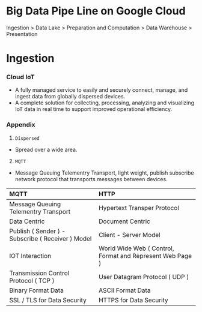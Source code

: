 # Big Data Pipe Line on Google Cloud

Ingestion > Data Lake > Preparation and Computation > Data Warehouse > Presentation

# Ingestion

### Cloud IoT
- A fully managed service to easily and securely connect, manage, and ingest data from globally dispersed devices.
- A complete solution for collecting, processing, analyzing and visualizing IoT data in real time to support improved operational efficiency.


### Appendix 

1. `Dispersed` 
- Spread over a wide area.

2. `MQTT` 
- Message Queuing Telementry Transport, light weight, publish subscribe network protocol that transports messages between devices.

MQTT | HTTP
:--- | :---
Message Queuing Telementry Transport | Hypertext Transper Protocol
Data Centric | Document Centric
Publish ( Sender ) - Subscribe ( Receiver ) Model | Client - Server Model
IOT Interaction | World Wide Web ( Control, Format and Represent Web Page )
Transmission Control Protocol ( TCP ) | User Datagram Protocol ( UDP )
Binary Format Data | ASCII Format Data 
SSL / TLS for Data Security |  HTTPS for Data Security
